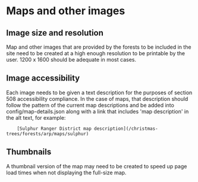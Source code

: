 # Maps and other images

## Image size and resolution

Map and other images that are provided by the forests to be included in the site 
need to be created at a high enough resolution to be printable by the user. 
1200 x 1600 should be adequate in most cases.

## Image accessibility

Each image needs to be given a text description for the purposes of section 508 accessibility
compliance.  In the case of maps, that description should follow the pattern of the current
map descriptions and be added into config/map-details.json along with a link that includes
'map description' in the alt text, for example:

        [Sulphur Ranger District map description](/christmas-trees/forests/arp/maps/sulphur)  

## Thumbnails

A thumbnail version of the map may need to be created
to speed up page load times when not displaying the full-size map.